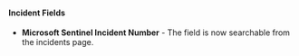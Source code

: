 
#### Incident Fields

- **Microsoft Sentinel Incident Number** - The field is now searchable from the incidents page.
